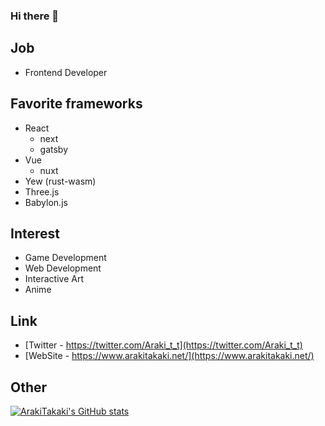 ### Hi there 👋

## Job

- Frontend Developer

## Favorite frameworks

- React 
    - next
    - gatsby
- Vue
    - nuxt
- Yew (rust-wasm)
- Three.js
- Babylon.js

## Interest

- Game Development
- Web Development
- Interactive Art
- Anime

## Link

- [Twitter - https://twitter.com/Araki_t_t](https://twitter.com/Araki_t_t)
- [WebSite - https://www.arakitakaki.net/](https://www.arakitakaki.net/)


## Other

[![ArakiTakaki's GitHub stats](https://github-readme-stats.vercel.app/api?username=ArakiTakaki&count_private=true&show_icons=true&include_all_commits=true)](https://github.com/anuraghazra/github-readme-stats)
